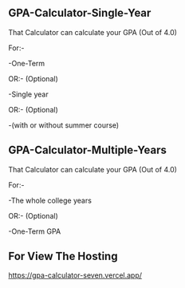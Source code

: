 ## GPA-Calculator-Single-Year

That Calculator can calculate your GPA (Out of 4.0)

For:-

-One-Term 

OR:- (Optional)

-Single year

OR:- (Optional)

-(with or without summer course)

## GPA-Calculator-Multiple-Years

That Calculator can calculate your GPA (Out of 4.0)

For:-

-The whole college years

OR:- (Optional)

-One-Term GPA

## For View The Hosting

https://gpa-calculator-seven.vercel.app/

